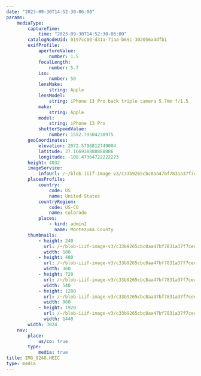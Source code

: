 ```yaml
---
date: "2023-09-30T14:52:30-06:00"
params:
    mediaType:
        captureTime:
            time: "2023-09-30T14:52:30-06:00"
        catalogNodeUid: 0197cc00-d31a-71aa-b69c-302056a4dfb1
        exifProfile:
            apertureValue:
                number: 1.5
            focalLength:
                number: 5.7
            iso:
                number: 50
            lensMake:
                string: Apple
            lensModel:
                string: iPhone 13 Pro back triple camera 5.7mm f/1.5
            make:
                string: Apple
            model:
                string: iPhone 13 Pro
            shutterSpeedValue:
                number: 1552.79504230975
        geoCoordinates:
            elevation: 2072.5796812749004
            latitude: 37.166938888888886
            longitude: -108.47364722222223
        height: 4032
        imageService:
            infoUrl: /~/blob-iiif-image-v3/c33b9265cbc8aa47bf7831a37f7cee5106640791508d9476b8de513ecf4aea1d/info.json
        placesProfile:
            country:
                code: US
                name: United States
            countryRegion:
                code: US-CO
                name: Colorado
            places:
                - kind: admin2
                  name: Montezuma County
        thumbnails:
            - height: 240
              url: /~/blob-iiif-image-v3/c33b9265cbc8aa47bf7831a37f7cee5106640791508d9476b8de513ecf4aea1d/full/180%2C240/0/default.jpg
              width: 180
            - height: 480
              url: /~/blob-iiif-image-v3/c33b9265cbc8aa47bf7831a37f7cee5106640791508d9476b8de513ecf4aea1d/full/360%2C480/0/default.jpg
              width: 360
            - height: 720
              url: /~/blob-iiif-image-v3/c33b9265cbc8aa47bf7831a37f7cee5106640791508d9476b8de513ecf4aea1d/full/540%2C720/0/default.jpg
              width: 540
            - height: 1280
              url: /~/blob-iiif-image-v3/c33b9265cbc8aa47bf7831a37f7cee5106640791508d9476b8de513ecf4aea1d/full/960%2C1280/0/default.jpg
              width: 960
            - height: 1920
              url: /~/blob-iiif-image-v3/c33b9265cbc8aa47bf7831a37f7cee5106640791508d9476b8de513ecf4aea1d/full/1440%2C1920/0/default.jpg
              width: 1440
        width: 3024
    nav:
        place:
            us/co: true
        type:
            media: true
title: IMG_9248.HEIC
type: media
---
```

